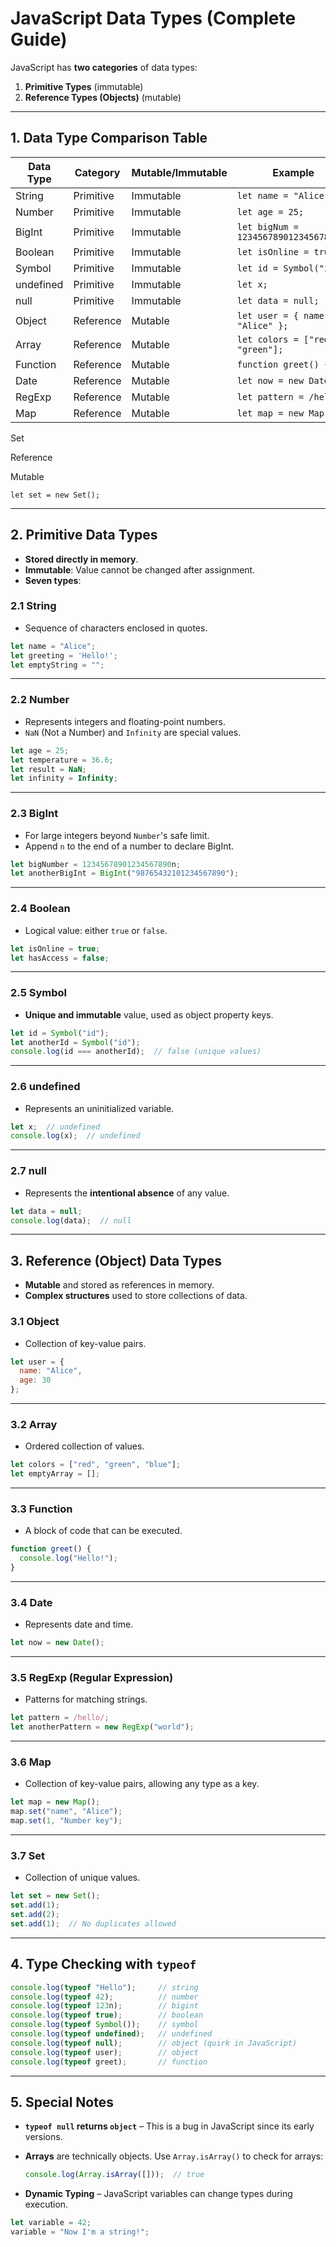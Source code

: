 # JavaScript Data Types (Complete Guide)

JavaScript has **two categories** of data types:

1.  **Primitive Types** (immutable)
2.  **Reference Types (Objects)** (mutable)

----------

## 1. Data Type Comparison Table




| Data Type | Category | Mutable/Immutable | Example | 
|--|--| --| --|
| String | Primitive |Immutable | `let name = "Alice";`| 
| Number | Primitive |Immutable | `let age = 25;`| 
| BigInt | Primitive |Immutable |`let bigNum = 12345678901234567890n;`| 
| Boolean | Primitive |Immutable |`let isOnline = true;`| 
| Symbol | Primitive |Immutable | `let id = Symbol("id");`| 
| undefined | Primitive |Immutable | `let x;`| 
| null | Primitive |Immutable | `let data = null;`| 
| Object | Reference |Mutable | `let user = { name: "Alice" };`| 
| Array | Reference |Mutable | `let colors = ["red", "green"];`| 
| Function | Reference |Mutable | `function greet() {}`| 
| Date | Reference |Mutable | `let now = new Date();`| 
| RegExp | Reference |Mutable | `let pattern = /hello/;`| 
| Map | Reference |Mutable | `let map = new Map();`| 






Set

Reference

Mutable

`let set = new Set();`

----------

## 2. Primitive Data Types

-   **Stored directly in memory**.
-   **Immutable**: Value cannot be changed after assignment.
-   **Seven types**:

### 2.1 String

-   Sequence of characters enclosed in quotes.

```javascript
let name = "Alice";
let greeting = 'Hello!';
let emptyString = "";

```

----------

### 2.2 Number

-   Represents integers and floating-point numbers.
-   `NaN` (Not a Number) and `Infinity` are special values.

```javascript
let age = 25;
let temperature = 36.6;
let result = NaN;
let infinity = Infinity;

```

----------

### 2.3 BigInt

-   For large integers beyond `Number`'s safe limit.
-   Append `n` to the end of a number to declare BigInt.

```javascript
let bigNumber = 12345678901234567890n;
let anotherBigInt = BigInt("98765432101234567890");

```

----------

### 2.4 Boolean

-   Logical value: either `true` or `false`.

```javascript
let isOnline = true;
let hasAccess = false;

```

----------

### 2.5 Symbol

-   **Unique and immutable** value, used as object property keys.

```javascript
let id = Symbol("id");
let anotherId = Symbol("id");
console.log(id === anotherId);  // false (unique values)

```

----------

### 2.6 undefined

-   Represents an uninitialized variable.

```javascript
let x;  // undefined
console.log(x);  // undefined

```

----------

### 2.7 null

-   Represents the **intentional absence** of any value.

```javascript
let data = null;
console.log(data);  // null

```

----------

## 3. Reference (Object) Data Types

-   **Mutable** and stored as references in memory.
-   **Complex structures** used to store collections of data.

### 3.1 Object

-   Collection of key-value pairs.

```javascript
let user = {
  name: "Alice",
  age: 30
};

```

----------

### 3.2 Array

-   Ordered collection of values.

```javascript
let colors = ["red", "green", "blue"];
let emptyArray = [];

```

----------

### 3.3 Function

-   A block of code that can be executed.

```javascript
function greet() {
  console.log("Hello!");
}

```

----------

### 3.4 Date

-   Represents date and time.

```javascript
let now = new Date();

```

----------

### 3.5 RegExp (Regular Expression)

-   Patterns for matching strings.

```javascript
let pattern = /hello/;
let anotherPattern = new RegExp("world");

```

----------

### 3.6 Map

-   Collection of key-value pairs, allowing any type as a key.

```javascript
let map = new Map();
map.set("name", "Alice");
map.set(1, "Number key");

```

----------

### 3.7 Set

-   Collection of unique values.

```javascript
let set = new Set();
set.add(1);
set.add(2);
set.add(1);  // No duplicates allowed

```

----------

## 4. Type Checking with `typeof`

```javascript
console.log(typeof "Hello");     // string
console.log(typeof 42);          // number
console.log(typeof 123n);        // bigint
console.log(typeof true);        // boolean
console.log(typeof Symbol());    // symbol
console.log(typeof undefined);   // undefined
console.log(typeof null);        // object (quirk in JavaScript)
console.log(typeof user);        // object
console.log(typeof greet);       // function

```

----------

## 5. Special Notes

-   **`typeof null` returns `object`** – This is a bug in JavaScript since its early versions.
-   **Arrays** are technically objects. Use `Array.isArray()` to check for arrays:
    
    ```javascript
    console.log(Array.isArray([]));  // true
    
    ```
    
-   **Dynamic Typing** – JavaScript variables can change types during execution.

```javascript
let variable = 42;
variable = "Now I'm a string!";

```
<!--stackedit_data:
eyJoaXN0b3J5IjpbLTYyNzE4MTk4OSw4ODYwMjA2ODMsMjAzNT
I3Mjc4M119
-->